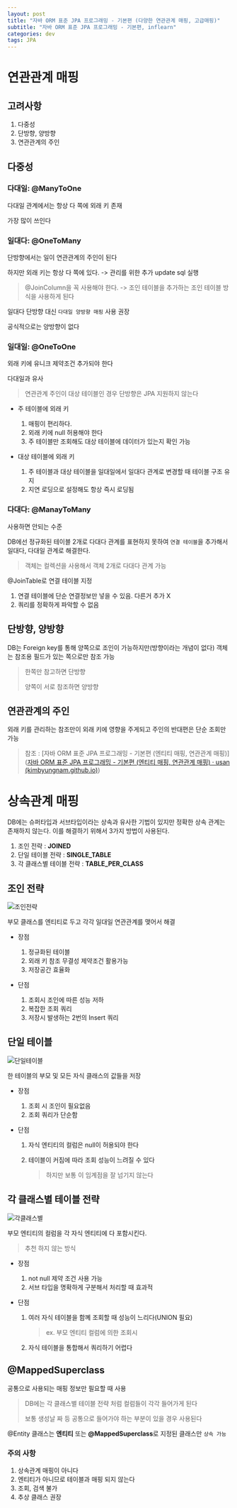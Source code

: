 ```yaml
---
layout: post
title: "자바 ORM 표준 JPA 프로그래밍 - 기본편 (다양한 연관관계 매핑, 고급매핑)"
subtitle: "자바 ORM 표준 JPA 프로그래밍 - 기본편, inflearn"
categories: dev
tags: JPA
---
```


# 연관관계 매핑

## 고려사항

1. 다중성
2. 단방향, 양방향
3. 연관관계의 주인



## 다중성

### 다대일: @ManyToOne

다대일 관계에서는 항상 다 쪽에 외래 키 존재

가장 많이 쓰인다



### 일대다: @OneToMany

단방향에서는 일이 연관관계의 주인이 된다

하지만 외래 키는 항상 다 쪽에 있다. -> 관리를 위한 추가 update sql 실행

> @JoinColumn을 꼭 사용해야 한다. -> 조인 테이블을 추가하는 조인 테이블 방식을 사용하게 된다

일대다 단방향 대신 `다대일 양방향 매핑` 사용 권장

공식적으로는 양방향이 없다



### 일대일: @OneToOne

외래 키에 유니크 제약조건 추가되야 한다

다대일과 유사

> 연관관계 주인이 대상 테이블인 경우 단방향은 JPA 지원하지 않는다

- 주 테이블에 외래 키

  1. 매핑이 편리하다.
  2. 외래 키에 null 허용해야 한다
  3. 주 테이블만 조회해도 대상 테이블에 데이터가 있는지 확인 가능

  

- 대상 테이블에 외래 키

  1. 주 테이블과 대상 테이블을 일대일에서 일대다 관계로 변경할 때 테이블 구조 유지
  2. 지연 로딩으로 설정해도 항상 즉시 로딩됨

  

### 다대다: @ManayToMany

사용하면 안되는 수준

DB에선 정규화된 테이블 2개로 다대다 관계를 표현하지 못하여 `연결 테이블`을 추가해서 일대다, 다대일 관계로 해결한다.

> 객체는 컬렉션을 사용해서 객체 2개로 다대다 관계 가능

@JoinTable로 연결 테이블 지정

1. 연결 테이블에 단순 연결정보만 넣을 수 있음. 다른거 추가 X
2. 쿼리를 정확하게 파악할 수 없음



## 단방향, 양방향

DB는 Foreign key를 통해 양쪽으로 조인이 가능하지만(방향이라는 개념이 없다) 객체는 참조용 필드가 있는 쪽으로만 참조 가능

> 한쪽만 참고하면 단방향
>
> 양쪽이 서로 참조하면 양방향



## 연관관계의 주인

외래 키를 관리하는 참조만이 외래 키에 영향을 주게되고 주인의 반대편은 단순 조회만 가능

> 참조 : [자바 ORM 표준 JPA 프로그래밍 - 기본편 (엔티티 매핑, 연관관계 매핑)]([자바 ORM 표준 JPA 프로그래밍 - 기본편 (엔티티 매핑, 연관관계 매핑) · usan (kimbyungnam.github.io)](https://kimbyungnam.github.io/dev/2021/06/23/jpa-essentials/))



# 상속관계 매핑

DB에는 슈퍼타입과 서브타입이라는 상속과 유사한 기법이 있지만 정확한 상속 관계는 존재하지 않는다. 이를 해결하기 위해서 3가지 방법이 사용된다.

1. 조인 전략 : **JOINED**
2. 단일 테이블 전략 : **SINGLE_TABLE**
3. 각 클래스별 테이블 전략 : **TABLE_PER_CLASS**



## 조인 전략

![조인전략](https://user-images.githubusercontent.com/32065940/123648829-3d32ca00-d864-11eb-803e-fb0ed998e766.png)

부모 클래스를 엔티티로 두고 각각 일대일 연관관계를 맺어서 해결

- 장점
  1. 정규화된 테이블
  2. 외래 키 참조 무결성 제약조건 활용가능
  3. 저장공간 효율화

- 단점
  1. 조회시 조인에 따른 성능 저하
  2. 복잡한 조회 쿼리
  3. 저장시 발생하는 2번의 Insert 쿼리



## 단일 테이블

![단일테이블](https://user-images.githubusercontent.com/32065940/123649174-84b95600-d864-11eb-8f12-9cb8ad2655df.png)

한 테이블의 부모 및 모든 자식 클래스의 값들을 저장

- 장점

  1. 조회 시 조인이 필요없음
  2. 조회 쿼리가 단순함

- 단점

  1. 자식 엔티티의 컬럼은 null이 허용되야 한다

  2. 테이블이 커짐에 따라 조회 성능이 느려질 수 있다

     > 하지만 보통 이 임계점을 잘 넘기지 않는다



## 각 클래스별 테이블 전략

![각클래스별](https://user-images.githubusercontent.com/32065940/123649589-d6fa7700-d864-11eb-91c5-8c31082bf48a.png)

부모 엔티티의 컬럼을 각 자식 엔티티에 다 포함시킨다.

> 추천 하지 않는 방식

- 장점

  1. not null 제약 조건 사용 가능
  2. 서브 타입을 명확하게 구분해서 처리할 때 효과적

- 단점

  1. 여러 자식 테이블을 함꼐 조회할 때 성능이 느리다(UNION 필요)

     > ex. 부모 엔티티 컬럼에 의한 조회시

  2. 자식 테이블을 통합해서 쿼리하기 어렵다



## @MappedSuperclass

공통으로 사용되는 매핑 정보만 필요할 때 사용

> DB에는 각 클래스별 테이블 전략 처럼 컬럼들이 각각 들어가게 된다
>
> 보통 생성날 짜 등 공통으로 들어가야 하는 부분이 있을 경우 사용된다

@Entity 클래스는 **엔티티** 또는 **@MappedSuperclass**로 지정된 클래스만 `상속 가능`



### 주의 사항

1. 상속관계 매핑이 아니다
2. 엔티티가 아니므로 테이블과 매핑 되지 않는다
3. 조회, 검색 불가
4. 추상 클래스 권장
